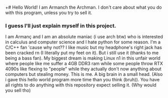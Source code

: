 +# Hello World!
I am Armanch the Archman. I don't care about what you do with this program, unless you try to sell it.
### I guess I'll just explain myself in this project.
I am Armanç and I am an absolute maniac (i use arch btw) who is interested in calculus and computer science and I hate python for some reason. 
I'm a C/C++ fan 'cause why not??
I like music but my headphone's right jack has been cracked rn (I literally put my feet on it).
But i still use it (thanks to me being a bass fan).
My biggest dream is making Linux n1 in this unfair world where people like me suffer a 4GB DDR3 ram while some people throw RTX 4090s like flexing to "people" while they actually don't now anything about computers but stealing money.
This is me. A big brain in a small head. (Also i gave this hello world program more time than you think (bruh)).
You have all rights to do anything with this repository expect selling it. (Why would you sell tho)
